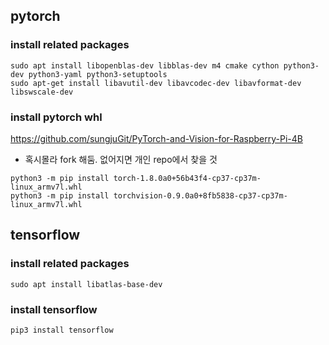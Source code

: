 ## pytorch
### install related packages
```
sudo apt install libopenblas-dev libblas-dev m4 cmake cython python3-dev python3-yaml python3-setuptools
sudo apt-get install libavutil-dev libavcodec-dev libavformat-dev libswscale-dev
```

### install pytorch whl
https://github.com/sungjuGit/PyTorch-and-Vision-for-Raspberry-Pi-4B
* 혹시몰라 fork 해둠. 없어지면 개인 repo에서 찾을 것
```
python3 -m pip install torch-1.8.0a0+56b43f4-cp37-cp37m-linux_armv7l.whl
python3 -m pip install torchvision-0.9.0a0+8fb5838-cp37-cp37m-linux_armv7l.whl
```
## tensorflow
### install related packages
```
sudo apt install libatlas-base-dev
```

### install tensorflow
```
pip3 install tensorflow
```
